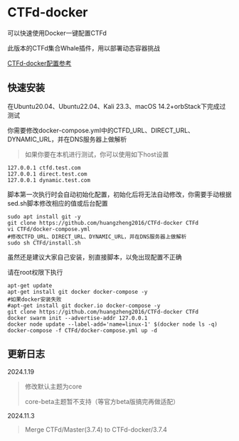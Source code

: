 # CTFd-docker
可以快速使用Docker一键配置CTFd

此版本的CTFd集合Whale插件，用以部署动态容器挑战

[CTFd-docker配置参考](https://blog.hz2016.com/2022/03/%e3%80%90ctfd%e3%80%91%e9%9d%b6%e5%9c%ba%e5%ae%89%e8%a3%85%e4%b8%8e%e9%85%8d%e7%bd%ae%ef%bc%88docker%e4%b8%80%e9%94%ae%e9%85%8d%e7%bd%ae%e7%89%88%ef%bc%89/)

## 快速安装

在Ubuntu20.04、Ubuntu22.04、Kali 23.3、macOS 14.2+orbStack下完成过测试

你需要修改docker-compose.yml中的CTFD_URL、DIRECT_URL、DYNAMIC_URL，并在DNS服务器上做解析

>如果你要在本机进行测试，你可以使用如下host设置

```
127.0.0.1 ctfd.test.com
127.0.0.1 direct.test.com
127.0.0.1 dynamic.test.com
```

脚本第一次执行时会自动初始化配置，初始化后将无法自动修改，你需要手动根据sed.sh脚本修改相应的值或后台配置

```
sudo apt install git -y
git clone https://github.com/huangzheng2016/CTFd-docker CTFd
vi CTFd/docker-compose.yml
#修改CTFD_URL、DIRECT_URL、DYNAMIC_URL，并在DNS服务器上做解析
sudo sh CTFd/install.sh
```

虽然还是建议大家自己安装，别直接脚本，以免出现配置不正确

请在root权限下执行

```
apt-get update
apt-get install git docker docker-compose -y
#如果docker安装失败
#apt-get install git docker.io docker-compose -y
git clone https://github.com/huangzheng2016/CTFd-docker CTFd
docker swarm init --advertise-addr 127.0.0.1
docker node update --label-add='name=linux-1' $(docker node ls -q)
docker-compose -f CTFd/docker-compose.yml up -d
```

## 更新日志

2024.1.19
>修改默认主题为core
>
>core-beta主题暂不支持（等官方beta版搞完再做适配）

2024.11.3
> Merge CTFd/Master(3.7.4) to CTFd-docker/3.7.4